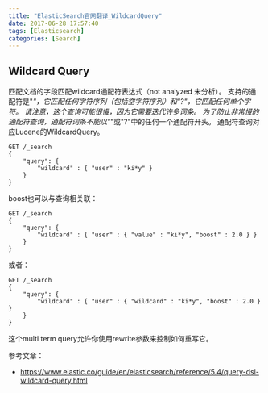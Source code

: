```yaml
---
title: "ElasticSearch官网翻译_WildcardQuery"
date: 2017-06-28 17:57:40
tags: [Elasticsearch]
categories: [Search]
---
```


## Wildcard Query

匹配文档的字段匹配wildcard通配符表达式（not analyzed 未分析）。 支持的通配符是"*"，它匹配任何字符序列（包括空字符序列）和"?"，它匹配任何单个字符。 请注意，这个查询可能很慢，因为它需要迭代许多词条。 为了防止非常慢的通配符查询，通配符词条不能以"*"或"?"中的任何一个通配符开头。 通配符查询对应Lucene的WildcardQuery。

```
GET /_search
{
    "query": {
        "wildcard" : { "user" : "ki*y" }
    }
}
```

boost也可以与查询相关联：

```
GET /_search
{
    "query": {
        "wildcard" : { "user" : { "value" : "ki*y", "boost" : 2.0 } }
    }
}
```

或者：

```
GET /_search
{
    "query": {
        "wildcard" : { "user" : { "wildcard" : "ki*y", "boost" : 2.0 } }
    }
}
```

这个multi term query允许你使用rewrite参数来控制如何重写它。

参考文章：

- https://www.elastic.co/guide/en/elasticsearch/reference/5.4/query-dsl-wildcard-query.html

